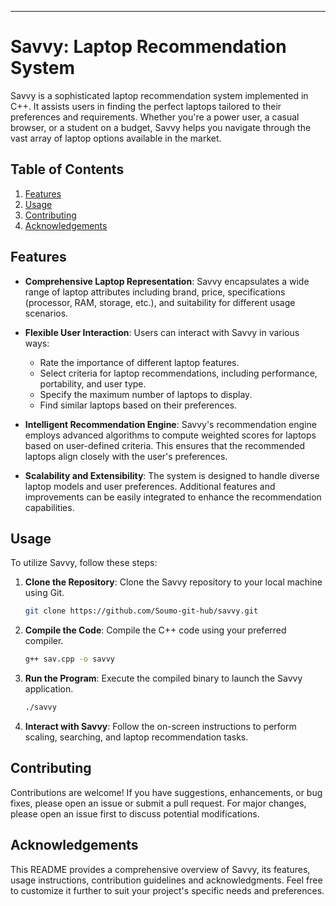 
---

# Savvy: Laptop Recommendation System

Savvy is a sophisticated laptop recommendation system implemented in C++. It assists users in finding the perfect laptops tailored to their preferences and requirements. Whether you're a power user, a casual browser, or a student on a budget, Savvy helps you navigate through the vast array of laptop options available in the market.

## Table of Contents

1. [Features](#features)
2. [Usage](#usage)
3. [Contributing](#contributing)
4. [Acknowledgements](#acknowledgements)

## Features

- **Comprehensive Laptop Representation**: Savvy encapsulates a wide range of laptop attributes including brand, price, specifications (processor, RAM, storage, etc.), and suitability for different usage scenarios.
  
- **Flexible User Interaction**: Users can interact with Savvy in various ways:
  - Rate the importance of different laptop features.
  - Select criteria for laptop recommendations, including performance, portability, and user type.
  - Specify the maximum number of laptops to display.
  - Find similar laptops based on their preferences.

- **Intelligent Recommendation Engine**: Savvy's recommendation engine employs advanced algorithms to compute weighted scores for laptops based on user-defined criteria. This ensures that the recommended laptops align closely with the user's preferences.

- **Scalability and Extensibility**: The system is designed to handle diverse laptop models and user preferences. Additional features and improvements can be easily integrated to enhance the recommendation capabilities.

## Usage

To utilize Savvy, follow these steps:

1. **Clone the Repository**: Clone the Savvy repository to your local machine using Git.

   ```bash
   git clone https://github.com/Soumo-git-hub/savvy.git
   ```

2. **Compile the Code**: Compile the C++ code using your preferred compiler.

   ```bash
   g++ sav.cpp -o savvy
   ```

3. **Run the Program**: Execute the compiled binary to launch the Savvy application.

   ```bash
   ./savvy
   ```

4. **Interact with Savvy**: Follow the on-screen instructions to perform scaling, searching, and laptop recommendation tasks.

## Contributing

Contributions are welcome! If you have suggestions, enhancements, or bug fixes, please open an issue or submit a pull request. For major changes, please open an issue first to discuss potential modifications.


## Acknowledgements


This README provides a comprehensive overview of Savvy, its features, usage instructions, contribution guidelines and acknowledgments. Feel free to customize it further to suit your project's specific needs and preferences.
